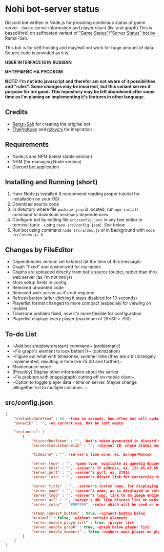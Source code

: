 # Nohi bot-server status
 Discord bot written in Node.js for providing continious status of game server - basic server information and player count (list and graph)
 This is based(fork) on selfhosted variant of ["Game Status"/"Server Status" bot](https://github.com/Ramzi-Sah/game-status-discordbot-selfhosted) by Ramzi-Sah.

This bot is for self-hosting and may/will not work for huge amount of data. Source code is provided as it is.

**USER INTERFACE IS IN RUSSIAN**

**ИНТЕРФЕЙС НА РУССКОМ**

**NOTE: I'm not into javascript and therefor am not aware of it possibilities and "rules". Some changes may be incorrect, but this variant serves it purpose for me good.**
**This repository may be left abandoned after some time as I'm planing on implementing it's features in other language.**

## Credits
- [Ramzi-Sah](https://github.com/Ramzi-Sah) for creating the original bot
- [TheProKoen](https://github.com/TheProKoen) and [rizkychi](https://github.com/rizkychi) for inspiration


## Requirements
- Node.js and NPM (latest stable version)
- NVM (for managing Node version)
- Discord bot application

## Installing and Running (short)
1. Have Node.js installed (I recommend reading proper tutorial for installation on your OS)
2. Download source code
3. In directory where file `package.json` is located, run `npm install` command to download necesary dependencies
4. Configure bot by editing file `src/config.json` in any text editor or terminal (unix - using `nano src/config.json`). *See below*
5. Run bot using command `node src/index.js` or in background with `node src/index.js &`


## Changes by FileEditor
- Dependencies version set to latest (at the time of this message)
- Graph "fixed" and customized for my needs
- Graphs are uploaded directly from bot's source foulder, rather than thru web server (as I'm not into js)
- More setup fields in config
- Removed unwanted code
- Removed web-server as it's not required
- Refresh button (after clicking it stays disabled for 10 seconds)
- Playerlist format changed to more compact (especialy for viewing on mobile)
- Timezone problem fixed, now it's more flexible for configuration.
- Playerlist displays every player (maximum of 25*30 = 750)

## To-do List
- ~Add bot shutdown(restart) command~ (problematic)
- ~Fix graph's element to look better(?)~ (optimization)
- ~Figure out what with timezones, summer time (they are a bit strangely implemented, resulting in time like 25:00 and further)~
- Maintenance mode
- (Possibly) Display other information about the server
- ~Fix problem with image(graph) cutting off on mobile client~
- ~Option to toggle player data - time on server. Maybe change alltogether list to multiple collumns. ~


## src/config.json
```json
{
	"statusUpdateTime" : 60, -time in seconds, how often bot will update server status
	"ownerID" : "", -no current use, MAY be left empty 

	"instances": [
		{
			"discordBotToken" : "", -bot's token generated in discord's developer panel
			"serverStatusChannelId" : "", -channel ID, where status message will be posted, ex. 4127481751675634412

			"timezone" : "", -server's time zone, ex. Europe/Moscow
			
			"server_type" : "", -game type, available at gamedig documentation page, ex. garrysmod
			"server_host" : "", -server's IP address, ex. 123.45.67.89
			"server_port" : "", -server's port, ex. 27015
			"server_join" : "", -server's direct link for connecting to the server, MAY be left empty
			
			"server_title" : "", -server's custom name, for displaying purpose
			"server_name" : "", -server's name, as is displayed in server list (actual name)
			"server_logo" : "", -server's logo, link to an image ending with .png or other format
			"server_url" : "", -server's URL like discord link or website, clickable on server's custom name
			"server_color" : "#00FF00", -color which will be used on embed and graph, hex color
			
			"steam_connect_button" : true, -connect button below
			"minimal" : false, -without sertain elements
			"server_enable_playerlist" : true, -player list
			"server_enable_graph" : true, -graph below player list
			"server_enable_numbers" : false -numbers each player on player list
		}
	]
}
```